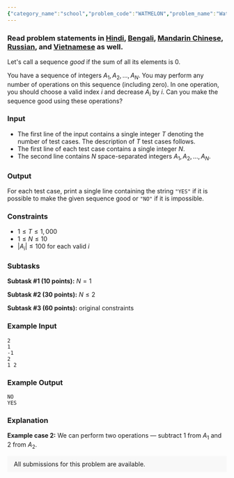 ```yaml
---
{"category_name":"school","problem_code":"WATMELON","problem_name":"Watermelon","problemComponents":{"constraints":"","constraintsState":false,"subtasks":"","subtasksState":false,"inputFormat":"","inputFormatState":false,"outputFormat":"","outputFormatState":false,"sampleTestCases":{"0":{"id":1,"input":"2\r\n1\r\n-1\r\n2\r\n1 2","output":"NO\r\nYES","explanation":"**Example case 2:** We can perform two operations ? subtract $1$ from $A_1$ and $2$ from $A_2$.","isDeleted":false}}},"video_editorial_url":"https://youtu.be/k6G07av1AjQ","languages_supported":{"0":"CPP14","1":"C","2":"JAVA","3":"PYTH 3.6","4":"CPP17","5":"PYTH","6":"PYP3","7":"CS2","8":"ADA","9":"PYPY","10":"TEXT","11":"PAS fpc","12":"NODEJS","13":"RUBY","14":"PHP","15":"GO","16":"HASK","17":"TCL","18":"PERL","19":"SCALA","20":"LUA","21":"kotlin","22":"BASH","23":"JS","24":"LISP sbcl","25":"rust","26":"PAS gpc","27":"BF","28":"CLOJ","29":"R","30":"D","31":"CAML","32":"FORT","33":"ASM","34":"swift","35":"FS","36":"WSPC","37":"LISP clisp","38":"SQL","39":"SCM guile","40":"PERL6","41":"ERL","42":"CLPS","43":"ICK","44":"NICE","45":"PRLG","46":"ICON","47":"COB","48":"SCM chicken","49":"PIKE","50":"SCM qobi","51":"ST","52":"SQLQ","53":"NEM"},"max_timelimit":1,"source_sizelimit":50000,"problem_author":"anton_trygub","problem_tester":"","date_added":"14-09-2020","tags":{"0":"anton_trygub","1":"cakewalk","2":"ltime88","3":"math","4":"observation"},"problem_difficulty_level":"Cakewalk","best_tag":"","editorial_url":"https://discuss.codechef.com/problems/WATMELON","time":{"view_start_date":1104528600,"submit_start_date":1104528600,"visible_start_date":1104528600,"end_date":1735669800},"is_direct_submittable":false,"problemDiscussURL":"https://discuss.codechef.com/search?q=WATMELON","is_proctored":false,"visitedContests":{},"layout":"problem"}
---
```

### Read problem statements in [Hindi](https://www.codechef.com/download/translated/LTIME88/hindi/WATMELON.pdf), [Bengali](https://www.codechef.com/download/translated/LTIME88/bengali/WATMELON.pdf), [Mandarin Chinese](https://www.codechef.com/download/translated/LTIME88/mandarin/WATMELON.pdf), [Russian](https://www.codechef.com/download/translated/LTIME88/russian/WATMELON.pdf), and [Vietnamese](https://www.codechef.com/download/translated/LTIME88/vietnamese/WATMELON.pdf) as well.

Let's call a sequence *good* if the sum of all its elements is $0$.

You have a sequence of integers $A_1, A_2, \ldots, A_N$. You may perform any number of operations on this sequence (including zero). In one operation, you should choose a valid index $i$ and decrease $A_i$ by $i$. Can you make the sequence good using these operations?

### Input
- The first line of the input contains a single integer $T$ denoting the number of test cases. The description of $T$ test cases follows.
- The first line of each test case contains a single integer $N$.
- The second line contains $N$ space-separated integers $A_1, A_2, \ldots, A_N$.

### Output
For each test case, print a single line containing the string `"YES"` if it is possible to make the given sequence good or `"NO"` if it is impossible.

### Constraints
- $1 \le T \le 1,000$
- $1 \le N \le 10$
- $|A_i| \le 100$ for each valid $i$

### Subtasks
**Subtask #1 (10 points):** $N = 1$

**Subtask #2 (30 points):** $N \le 2$

**Subtask #3 (60 points):** original constraints

### Example Input
```
2
1
-1
2
1 2
```

### Example Output
```
NO
YES
```

### Explanation
**Example case 2:** We can perform two operations ― subtract $1$ from $A_1$ and $2$ from $A_2$.

<aside style='background: #f8f8f8;padding: 10px 15px;'><div>All submissions for this problem are available.</div></aside>